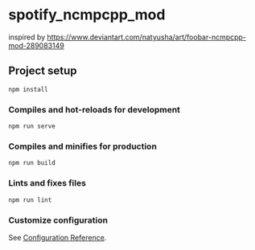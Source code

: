 # spotify_ncmpcpp_mod
inspired by https://www.deviantart.com/natyusha/art/foobar-ncmpcpp-mod-289083149
## Project setup
```
npm install
```

### Compiles and hot-reloads for development
```
npm run serve
```

### Compiles and minifies for production
```
npm run build
```

### Lints and fixes files
```
npm run lint
```

### Customize configuration
See [Configuration Reference](https://cli.vuejs.org/config/).
